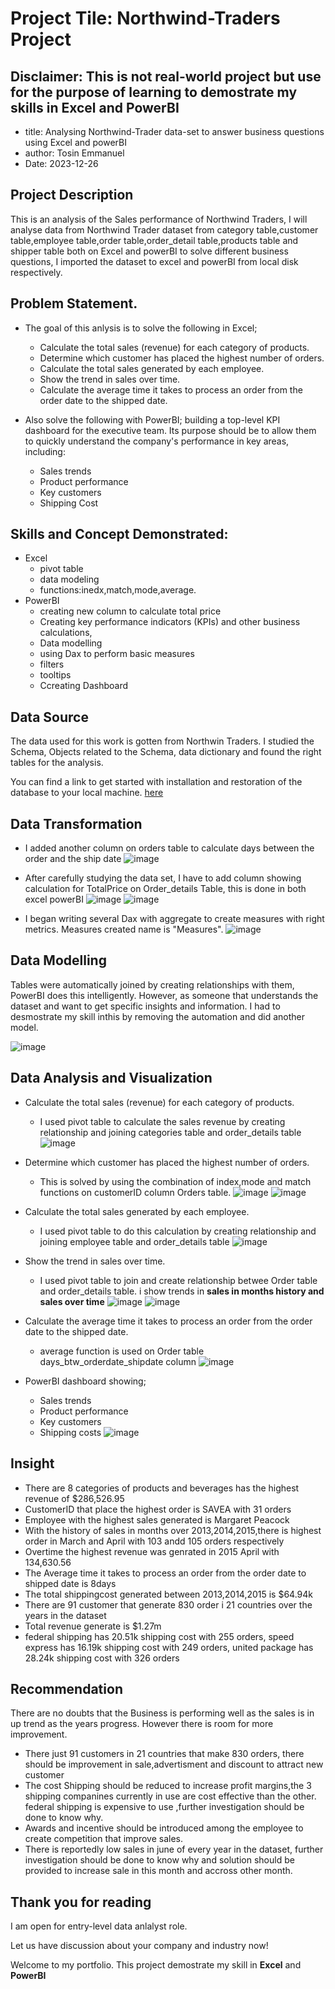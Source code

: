 # Project Tile: Northwind-Traders Project

## Disclaimer: This is not real-world project but use for the purpose of learning to demostrate my skills in Excel and PowerBI

- title: Analysing Northwind-Trader data-set to answer business questions using Excel and powerBI
- author: Tosin Emmanuel
- Date: 2023-12-26

## Project Description

This is an analysis of the Sales performance of Northwind Traders, I will analyse data from Northwind Trader dataset from category table,customer table,employee table,order table,order_detail table,products table and shipper table both on Excel and powerBI to solve different business questions, I imported the dataset to excel and powerBI from local disk respectively.

## Problem Statement.

- The goal of this anlysis is to solve the following in Excel;
  - Calculate the total sales (revenue) for each category of products.
  - Determine which customer has placed the highest number of orders.
  - Calculate the total sales generated by each employee.
  - Show the trend in sales over time.
  - Calculate the average time it takes to process an order from the order date to the
shipped date.

- Also solve the following with PowerBI;
building a top-level KPI dashboard for the executive team. Its purpose should be to allow them to quickly understand the company's performance in key areas, including:
  - Sales trends
  - Product performance
  - Key customers
  - Shipping Cost

## Skills and Concept Demonstrated:

- Excel
  - pivot table
  - data modeling
  - functions:inedx,match,mode,average.
- PowerBI
  - creating new column to calculate total price
  - Creating key performance indicators (KPIs) and other business calculations,
  - Data modelling
  - using Dax to perform basic measures
  - filters
  - tooltips
  - Ccreating Dashboard

 ## Data Source

 The data used for this work is gotten from Northwin Traders. I studied the Schema, Objects related to the Schema, data dictionary and found the right tables for the analysis.

You can find a link to get started with installation and restoration of the database to your local machine. [here](https://maven-datasets.s3.amazonaws.com/Northwind+Traders/Northwind+Traders.zip)

## Data Transformation

- I added another column on orders table to calculate days between the order and the ship date
  ![image](https://github.com/AdebayoTosin/Northwind-Traders-Excel-and-PowerBI/blob/main/orders%20data%20modelling.png)
- After carefully studying the data set, I have to add column showing calculation for TotalPrice on Order_details Table, this is done in both excel powerBI
  ![image](https://github.com/AdebayoTosin/Northwind-Traders-Excel-and-PowerBI/blob/main/order_details%20transformation.png)
  ![image](https://github.com/AdebayoTosin/Northwind-Traders-Excel-and-PowerBI/blob/main/powerBI_data.png)

- I began writing several Dax with aggregate to create measures with right metrics. Measures  created name is "Measures".
![image](https://github.com/AdebayoTosin/Northwind-Traders-Excel-and-PowerBI/blob/main/dax%20measures.png)

## Data Modelling

Tables were automatically joined by creating relationships with them, PowerBI does this intelligently. However, as someone that understands the dataset and want to get specific insights and information. I had to desmostrate my skill inthis by removing the automation and did another model.

![image](https://github.com/AdebayoTosin/Northwind-Traders-Excel-and-PowerBI/blob/main/powerBI%20data%20modelling.png)

## Data Analysis and Visualization

- Calculate the total sales (revenue) for each category of products.
  - I used pivot table to calculate the sales revenue by creating relationship and joining categories table and order_details table
    ![image](https://github.com/AdebayoTosin/Northwind-Traders-Excel-and-PowerBI/blob/main/Revenue%20for%20product%20category.png)

- Determine which customer has placed the highest number of orders.
  - This is solved by using the combination of index,mode and match functions on customerID column Orders table.
    ![image](https://github.com/AdebayoTosin/Northwind-Traders-Excel-and-PowerBI/blob/main/customer%20with%20highest%20order.png)
    ![image](https://github.com/AdebayoTosin/Northwind-Traders-Excel-and-PowerBI/blob/main/customer%20with%20highest%20order%202.png)
 - Calculate the total sales generated by each employee.
   - I used pivot table to do this calculation by creating relationship and joining employee table and order_details table
![image](https://github.com/AdebayoTosin/Northwind-Traders-Excel-and-PowerBI/blob/main/revenue%20by%20employee.png)
- Show the trend in sales over time.
  - I used pivot table to join and create relationship betwee  Order table and order_details table. i show trends in  **sales in months history and sales over time**
![image](https://github.com/AdebayoTosin/Northwind-Traders-Excel-and-PowerBI/blob/main/month%20order%20history.png)
![image](https://github.com/AdebayoTosin/Northwind-Traders-Excel-and-PowerBI/blob/main/revenue%20over%20time.png)

- Calculate the average time it takes to process an order from the order date to the
shipped date.
  - average function is used on Order table days_btw_orderdate_shipdate column
![image](https://github.com/AdebayoTosin/Northwind-Traders-Excel-and-PowerBI/blob/main/Average%20days.png)

- PowerBI dashboard showing;
  - Sales trends
  - Product performance
  - Key customers
  - Shipping costs
  ![image](https://github.com/AdebayoTosin/Northwind-Traders-Excel-and-PowerBI/blob/main/PowerBI%20dashboard.png)

## Insight

- There are 8 categories of products and beverages has the highest revenue of $286,526.95
- CustomerID that place the highest order is SAVEA with 31 orders
- Employee with the highest sales generated is Margaret Peacock
- With the history of sales in months over 2013,2014,2015,there is highest order in March and April with 103 andd 105 orders respectively
- Overtime the highest revenue was genrated in 2015 April with 134,630.56
- The Average time it takes to process an order from the order date to shipped date is 8days
- The total shippingcost generated between 2013,2014,2015 is $64.94k
- There are 91 customer that generate 830 order i 21 countries over the years in the dataset
- Total revenue generate is $1.27m
- federal shipping has 20.51k shipping cost with 255 orders,
  speed express has 16.19k shipping cost with 249 orders,
  united package has 28.24k shipping cost with 326 orders

## Recommendation

There are no doubts that the Business is performing well as the sales is in up trend as the years progress. However there is room for more improvement.

- There just 91 customers in 21 countries that make 830 orders, there should be improvement in sale,advertisment and discount  to attract new customer
- The cost Shipping should be reduced to increase profit margins,the 3 shipping companines currently in use are cost effective than the other. federal shipping is expensive to use ,further investigation should be done to know why.
- Awards and incentive should be introduced among the employee to create competition that improve sales.
- There is reportedly  low sales in june of every year in the dataset, further investigation should be done to know why and solution should be provided to increase sale in this month and accross other month.

## Thank you for reading

I am open for entry-level data anlalyst role.

Let us have discussion about your company and industry now!








Welcome to my portfolio.
This project demostrate my skill in **Excel** and **PowerBI**


